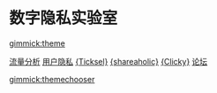 <!--
  -- Name of your wiki
  -- Do NOT remove the leading `#` character.
  -->

# 数字隐私实验室


<!--
  -- Default theme
  -- (Read: http://dynalon.github.io/mdwiki/#!customizing.md#Theme_chooser)
  -->

[gimmick:theme](bootstrap)

<!--
[gimmick:theme](spacelab)
  -->

<!--
  -- Navigation
  -- (Read: http://dynalon.github.io/mdwiki/#!quickstart.md#Adding_a_navigation)
  [About](pages/about.md)
  [Download](pages/download.md)
  -->
[流量分析](pages/analytics.md)
[用户隐私](pages/privacy.md)
[{Ticksel}](ticksel-test)
[{shareaholic}](shareaholic-test)
[{Clicky}](clicky-test)
[论坛](Forum.md)

<!-- A more complex navigation example: ----------------------------------------

[Menu Item 1]()

  * # SubMenu Heading 1
  * [SubMenu Item 1](pages/subitem1.md)
  * [SubMenu Item 2](pages/subitem2.md)
  - - - -
  * # SubMenu Heading 2
  * [SubMenu Item 3](pages/subitem3.md)
  - - - -
  * # SubMenu Heading 3
  * [SubMenu Item 3](pages/subitem3.md)

[Menu Item 2](pages/item2.md)

[Menu Item 3](pages/item3.md)

---------------------------------------------------------------------------- -->

<!--
  -- Change the Language
  -- Could be useful when there's more than one language wiki.
  -->

<!--
[Change the Language]()

  * [English (United States)](/en_US/)
  * [English (United Kingdom)](/en_GB/)
  * [Italian](/it/)
-->

<!--
  -- Let the user choose a theme
  -- (Read: http://dynalon.github.io/mdwiki/#!quickstart.md#Adding_a_navigation)
  -->

<!--
[gimmick:themechooser](Choose theme)
-->
[gimmick:themechooser](选择皮肤)
